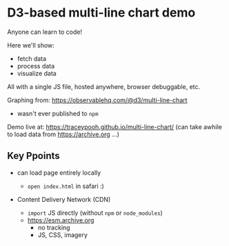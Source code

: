 # D3-based multi-line chart demo

Anyone can learn to code!

Here we'll show:
- fetch data
- process data
- visualize data

All with a single JS file, hosted anywhere, browser debuggable, etc.


Graphing from: https://observablehq.com/@d3/multi-line-chart
  - wasn't ever published to `npm`

Demo live at: https://traceypooh.github.io/multi-line-chart/
(can take awhile to load data from https://archive.org ...)


## Key Ppoints
- can load page entirely locally
  - `open index.html` in safari :)

- Content Delivery Network (CDN)
  - `import` JS directly (without `npm` or `node_modules`)
  - https://esm.archive.org
    - no tracking
    - JS, CSS, imagery
